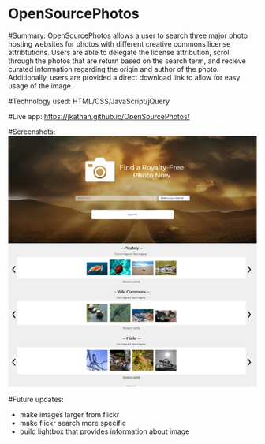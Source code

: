 # OpenSourcePhotos

#Summary: 
OpenSourcePhotos allows a user to search three major photo hosting websites for photos with different creative commons license attribtutions. Users are able to delegate the license attribution, scroll through the photos that are return based on the search term, and recieve curated information regarding the origin and author of the photo. Additionally, users are provided a direct download link to allow for easy usage of the image.

#Technology used: 
HTML/CSS/JavaScript/jQuery

#Live app: 
https://jkathan.github.io/OpenSourcePhotos/

#Screenshots:
 ![](screenshots/Screenshot1.PNG)
 ![](screenshots/screenshot2.PNG)

#Future updates: 
- make images larger from flickr
- make flickr search more specific
- build lightbox that provides information about image
